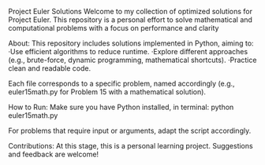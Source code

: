 Project Euler Solutions
  Welcome to my collection of optimized solutions for Project Euler. 
  This repository is a personal effort to solve mathematical and computational problems with a focus on performance and clarity

About:
  This repository includes solutions implemented in Python, aiming to:
    ·Use efficient algorithms to reduce runtime.
    ·Explore different approaches (e.g., brute-force, dynamic programming, mathematical shortcuts).
    ·Practice clean and readable code.
  
  Each file corresponds to a specific problem, named accordingly (e.g., euler15math.py for Problem 15 with a mathematical solution).

How to Run:
  Make sure you have Python installed, in terminal:
      python euler15math.py

  For problems that require input or arguments, adapt the script accordingly.

Contributions:
  At this stage, this is a personal learning project. Suggestions and feedback are welcome!
